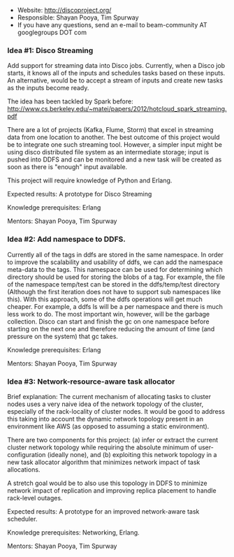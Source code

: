 * Website: http://discoproject.org/
* Responsible: Shayan Pooya, Tim Spurway
* If you have any questions, send an e-mail to beam-community AT googlegroups DOT com

### Idea #1: Disco Streaming
Add support for streaming data into Disco jobs. Currently, when a Disco job starts, it knows all of the inputs and schedules tasks based on these inputs. An alternative, would be to accept a stream of inputs and create new tasks as the inputs become ready.

The idea has been tackled by Spark before:
http://www.cs.berkeley.edu/~matei/papers/2012/hotcloud_spark_streaming.pdf

There are a lot of projects (Kafka, Flume, Storm) that excel in streaming data from one location to another. The best outcome of this project would be to integrate one such streaming tool. However, a simpler input might be using disco distributed file system as an intermediate storage; input is pushed into DDFS and can be monitored and a new task will be created as soon as there is "enough" input available.

This project will require knowledge of Python and Erlang.

Expected results:  A prototype for Disco Streaming

Knowledge prerequisites: Erlang

Mentors: Shayan Pooya, Tim Spurway

### Idea #2: Add namespace to DDFS.
Currently all of the tags in ddfs are stored in the same namespace.  In order to improve the scalability and usability of ddfs, we can add the namespace meta-data to the tags.  This namespace can be used for determining which directory should be used for storing the blobs of a tag.  For example, the file of the namespace temp/test can be stored in the ddfs/temp/test directory (Although the first iteration does not have to support sub namespaces like this).  With this approach, some of the ddfs operations will get much cheaper.  For example, a ddfs ls will be a per namespace and there is much less work to do.  The most important win, however, will be the garbage collection.  Disco can start and finish the gc on one namespace before starting on the next one and therefore reducing the amount of time (and pressure on the system) that gc takes.

Knowledge prerequisites: Erlang

Mentors: Shayan Pooya, Tim Spurway

### Idea #3:  Network-resource-aware task allocator

Brief explanation:  The current mechanism of allocating tasks to cluster nodes uses a very naive idea of the network topology of the cluster, especially of the rack-locality of cluster nodes.  It would be good to address this taking into account the dynamic network topology present in an environment like AWS (as opposed to assuming a static environment).

There are two components for this project: (a) infer or extract the current cluster network topology while requiring the absolute minimum of user-configuration (ideally none), and (b) exploiting this network topology in a new task allocator algorithm that minimizes network impact of task allocations.

A stretch goal would be to also use this topology in DDFS to minimize network impact of replication and improving replica placement to handle rack-level outages.

Expected results:  A prototype for an improved network-aware task scheduler.

Knowledge prerequisites:  Networking, Erlang.

Mentors:  Shayan Pooya, Tim Spurway

